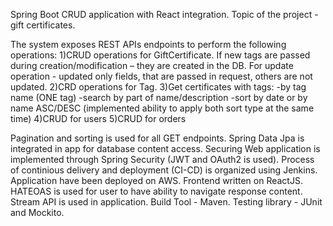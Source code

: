 Spring Boot CRUD application with React integration. Topic of the project - gift certificates. 

The system exposes REST APIs endpoints to perform the following operations:
1)CRUD operations for GiftCertificate. If new tags are passed during creation/modification – they are created in the DB.
For update operation - updated only fields, that are passed in request, others are not updated. 
2)CRD operations for Tag.
3)Get certificates with tags:
-by tag name (ONE tag)
-search by part of name/description
-sort by date or by name ASC/DESC  (implemented ability to apply both sort type at the same time)
4)CRUD for users
5)CRUD for orders

Pagination and sorting is used for all GET endpoints.
Spring Data Jpa is integrated in app for database content access.
Securing Web application is implemented through Spring Security (JWT and OAuth2 is used).
Process of continious delivery and deployment (CI-CD) is organized using Jenkins.
Application have been deployed on AWS.
Frontend written on ReactJS.
HATEOAS is used for user to have ability to navigate response content.
Stream API is used in application. 
Build Tool - Maven. 
Testing library - JUnit and Mockito.
